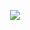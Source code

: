 <p align="center">
<a href="https://github.com/gavlyukovskiy"><img src="https://github-readme-stats.vercel.app/api?username=gavlyukovskiy&count_private=true&theme=graywhite&show_icons=true&bg_color=60,adf7f2,15aaff"></a>
</p>
<br/>
